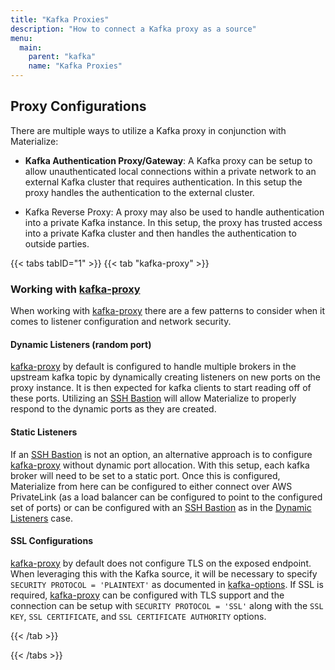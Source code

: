 ```yaml
---
title: "Kafka Proxies"
description: "How to connect a Kafka proxy as a source"
menu:
  main:
    parent: "kafka"
    name: "Kafka Proxies"
---
```


## Proxy Configurations

There are multiple ways to utilize a Kafka proxy in conjunction with Materialize:

- **Kafka Authentication Proxy/Gateway**: A Kafka proxy can be setup to allow
unauthenticated local connections within a private network to an external
Kafka cluster that requires authentication. In this setup the proxy handles
the authentication to the external cluster.

- Kafka Reverse Proxy: A proxy may also be used to handle authentication
into a private Kafka instance. In this setup, the proxy has trusted access into
a private Kafka cluster and then handles the authentication to outside parties.

{{< tabs tabID="1" >}}
{{< tab "kafka-proxy" >}}

### Working with [kafka-proxy](https://github.com/grepplabs/kafka-proxy)

When working with [kafka-proxy](https://github.com/grepplabs/kafka-proxy)
there are a few patterns to consider when it comes to listener configuration
and network security.  

#### Dynamic Listeners (random port)

[kafka-proxy](https://github.com/grepplabs/kafka-proxy) by default is configured
to handle multiple brokers in the upstream kafka topic by dynamically creating
listeners on new ports on the proxy instance. It is then expected for kafka
clients to start reading off of these ports. Utilizing an
[SSH Bastion](/ingest-data/network-security/ssh-tunnel/) will allow
Materialize to properly respond to the dynamic ports as they are created.

#### Static Listeners

If an [SSH Bastion](/ingest-data/network-security/ssh-tunnel/) is not an
option, an alternative approach is to configure
[kafka-proxy](https://github.com/grepplabs/kafka-proxy) without dynamic port
allocation. With this setup, each kafka broker will need to be set to a static
port. Once this is configured, Materialize from here can be configured to
either connect over AWS PrivateLink (as a load balancer can be configured to
point to the configured set of ports) or can be configured with an
[SSH Bastion](/ingest-data/network-security/ssh-tunnel/) as in the
[Dynamic Listeners](#dynamic-listeners-random-port) case.

#### SSL Configurations

[kafka-proxy](https://github.com/grepplabs/kafka-proxy) by default does not
configure TLS on the exposed endpoint. When leveraging this with the Kafka
source, it will be necessary to specify `SECURITY PROTOCOL = 'PLAINTEXT'` as
documented in [kafka-options](/sql/create-connection/#kafka-options). If SSL is
required, [kafka-proxy](https://github.com/grepplabs/kafka-proxy) can be
configured with TLS support and the connection can be setup with
`SECURITY PROTOCOL = 'SSL'` along with the `SSL KEY`, `SSL CERTIFICATE`, and
`SSL CERTIFICATE AUTHORITY` options.

{{< /tab >}}

{{< /tabs >}}
